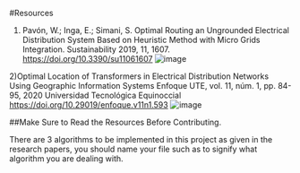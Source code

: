#Resources
1) Pavón, W.; Inga, E.; Simani, S. Optimal Routing an Ungrounded Electrical Distribution System Based on Heuristic Method with Micro Grids Integration. Sustainability 2019, 11, 1607. https://doi.org/10.3390/su11061607
![image](https://user-images.githubusercontent.com/70479905/193023425-d3ae2b87-e1d7-4367-b9be-b4f5df365fe0.png)

2)Optimal Location of Transformers in Electrical Distribution Networks Using Geographic Information Systems Enfoque UTE, vol. 11, núm. 1, pp. 84-95, 2020 Universidad Tecnológica Equinoccial https://doi.org/10.29019/enfoque.v11n1.593
![image](https://user-images.githubusercontent.com/70479905/193023487-5b0b3f6a-818e-4a39-9879-7ef0d5724851.png)


##Make Sure to Read the Resources Before Contributing.

There are 3 algorithms to be implemented in this project as given in the research papers, you should name your file such as to signify what algorithm you are dealing with.
